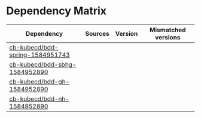 # Dependency Matrix

Dependency | Sources | Version | Mismatched versions
---------- | ------- | ------- | -------------------
[cb-kubecd/bdd-spring-1584951743](https://github.com/cb-kubecd/bdd-spring-1584951743.git) |  | []() | 
[cb-kubecd/bdd-sbhg-1584952890](https://github.com/cb-kubecd/bdd-sbhg-1584952890.git) |  | []() | 
[cb-kubecd/bdd-gh-1584952890](https://github.com/cb-kubecd/bdd-gh-1584952890.git) |  | []() | 
[cb-kubecd/bdd-nh-1584952890](https://github.com/cb-kubecd/bdd-nh-1584952890.git) |  | []() | 
